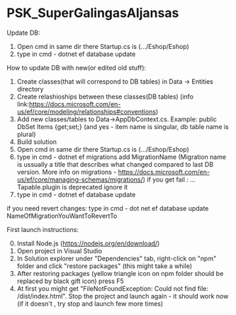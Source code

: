 # PSK_SuperGalingasAljansas

Update DB:
1. Open cmd in same dir there Startup.cs is (.../Eshop/Eshop)
2. type in cmd - dotnet ef database update

How to update DB with new(or edited old stuff):
1. Create classes(that will correspond to DB tables) in Data -> Entities directory
2. Create relashioships between these classes(DB tables) (info link:https://docs.microsoft.com/en-us/ef/core/modeling/relationships#conventions)
3. Add new classes/tables to Data->AppDbContext.cs. Example: public DbSet<Item> Items {get;set;} (and yes - item name is singular, db table name is plural)
4. Build solution
5. Open cmd in same dir there Startup.cs is (.../Eshop/Eshop)
6. type in cmd - dotnet ef migrations add MigrationName (Migration name is ussually a title that describes what changed compared to last DB version. More info on migrations - https://docs.microsoft.com/en-us/ef/core/managing-schemas/migrations/)
if you get fail : ... Tapable.plugin is deprecated ignore it
7. type in cmd - dotnet ef database update

if you need revert changes:
type in cmd - dot net ef database update NameOfMigrationYouWantToRevertTo


First launch instructions:

0. Install Node.js (https://nodejs.org/en/download/)
1. Open project in Visual Studio
2. In Solution explorer under "Dependencies" tab, right-click on "npm" folder and click "restore packages" (this might take a while)
3. After restoring packages (yellow triangle icon on npm folder should be replaced by black gift icon) press F5
4. At first you might get "FileNotFoundException: Could not find file: /dist/index.html". Stop the project and launch again - it should work now (if it doesn't , try stop and launch few more times)
